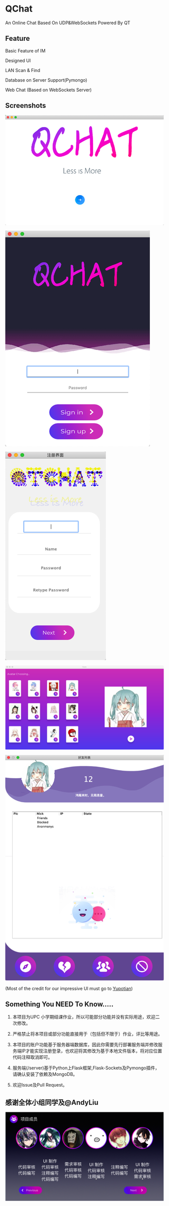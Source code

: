 # QChat
An Online Chat Based On UDP&WebSockets Powered By QT
## Feature
Basic Feature of IM

Designed UI

LAN Scan & Find

Database on Server Support(Pymongo)

Web Chat (Based on WebSockets Server)

## Screenshots
![](README/53ACD6E0-0472-420B-946B-15CEDE6D4033%202.png)

![](README/825832A6-C382-4756-B6F6-4BCB18C60C0A%202.png)

![](README/F8E50FED-81F6-4709-8231-464930813F40%202.png)

![](README/FE90AA8A-2DF4-4867-835B-C852A53228D4%202.png)

![](README/01B83BA9-7C4E-41D7-8AD6-6C0FCCB123C0%202.png)

(Most of the credit for our impressive UI must go to [Yupotian](https://github.com/yupotian))

## Something You NEED To Know…..
1. 本项目为UPC 小学期结课作业，所以可能部分功能并没有实际用途，欢迎二次修改。

2. 严格禁止将本项目或部分功能直接用于（包括但不限于）作业，评比等用途。

3. 本项目的账户功能基于服务器端数据库，因此你需要先行部署服务端并修改服务端IP才能实现注册登录，也欢迎将其修改为基于本地文件版本，将对应位置代码注释取消即可。

4. 服务端(/server)基于Python上Flask框架,Flask-Sockets及Pymongo插件，请确认安装了依赖及MongoDB。

5. 欢迎Issue及Pull Request。
## 感谢全体小组同学及@AndyLiu

![](README/B4791DDB-9585-4EF3-B497-8D759455461B.png)
